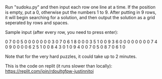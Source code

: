 Run "sudoku.py" and then input each row one line at a time. If the position is empty, put a 0, otherwise put the numbers 1 to 9. After putting in 9 rows, it will begin searching for a solution, and then output the solution as a grid seperated by rows and spaces.

Sample input (after every row, you need to press enter):

0 7 0 0 5 0 0 0 0
0 0 0 3 0 7 0 6 1
8 0 0 0 3 5 1 0 0
9 3 6 0 0 0 0 0 0
0 0 7 4 0 9 0 0 0
0 6 2 5 1 0 0 8 4
3 0 1 0 9 4 0 0 7
0 5 0 8 7 0 6 1 0


Note that for the very hard puzzles, it could take up to 2 minutes.

This is the code on replit (it runs slower than locally): https://replit.com/join/rdoultgfpw-justinnitoi
